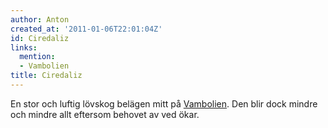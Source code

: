 ```yaml
---
author: Anton
created_at: '2011-01-06T22:01:04Z'
id: Ciredaliz
links:
  mention:
  - Vambolien
title: Ciredaliz
---
```


En stor och luftig lövskog belägen mitt på [Vambolien]. Den blir dock mindre och mindre allt
eftersom behovet av ved ökar.

  [Vambolien]: Vambolien
